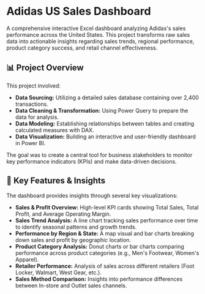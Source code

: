 # Adidas US Sales Dashboard

A comprehensive interactive Excel dashboard analyzing Adidas's sales performance across the United States. This project transforms raw sales data into actionable insights regarding sales trends, regional performance, product category success, and retail channel effectiveness.

## 📊 Project Overview

This project involved:
- **Data Sourcing:** Utilizing a detailed sales database containing over 2,400 transactions.
- **Data Cleaning & Transformation:** Using Power Query to prepare the data for analysis.
- **Data Modeling:** Establishing relationships between tables and creating calculated measures with DAX.
- **Data Visualization:** Building an interactive and user-friendly dashboard in Power BI.

The goal was to create a central tool for business stakeholders to monitor key performance indicators (KPIs) and make data-driven decisions.

## 🎯 Key Features & Insights

The dashboard provides insights through several key visualizations:

*   **Sales & Profit Overview:** High-level KPI cards showing Total Sales, Total Profit, and Average Operating Margin.
*   **Sales Trend Analysis:** A line chart tracking sales performance over time to identify seasonal patterns and growth trends.
*   **Performance by Region & State:** A map visual and bar charts breaking down sales and profit by geographic location.
*   **Product Category Analysis:** Donut charts or bar charts comparing performance across product categories (e.g., Men's Footwear, Women's Apparel).
*   **Retailer Performance:** Analysis of sales across different retailers (Foot Locker, Walmart, West Gear, etc.).
*   **Sales Method Comparison:** Insights into performance differences between In-store and Outlet sales channels.

